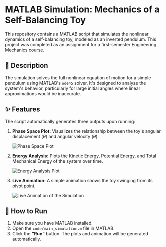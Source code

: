 # MATLAB Simulation: Mechanics of a Self-Balancing Toy

This repository contains a MATLAB script that simulates the nonlinear dynamics of a self-balancing toy, modeled as an inverted pendulum. This project was completed as an assignment for a first-semester Engineering Mechanics course.

## 📝 Description

The simulation solves the full nonlinear equation of motion for a simple pendulum using MATLAB's `ode45` solver. It's designed to analyze the system's behavior, particularly for large initial angles where linear approximations would be inaccurate.

## ✨ Features

The script automatically generates three outputs upon running:

1.  **Phase Space Plot:** Visualizes the relationship between the toy's angular displacement ($\theta$) and angular velocity ($\dot{\theta}$).

    ![Phase Space Plot](figures/phase_space_plot.png)

2.  **Energy Analysis:** Plots the Kinetic Energy, Potential Energy, and Total Mechanical Energy of the system over time.

    ![Energy Analysis Plot](figures/energy_analysis.png)

3.  **Live Animation:** A simple animation shows the toy swinging from its pivot point.

    ![Live Animation of the Simulation](figures/live_animation.gif)

## 🚀 How to Run

1.  Make sure you have MATLAB installed.
2.  Open the `code/main_simulation.m` file in MATLAB.
3.  Click the **"Run"** button. The plots and animation will be generated automatically.
